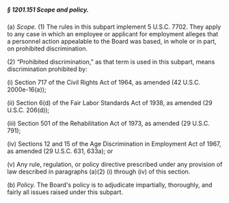##### § 1201.151 Scope and policy. #####

(a) *Scope.* (1) The rules in this subpart implement 5 U.S.C. 7702. They apply to any case in which an employee or applicant for employment alleges that a personnel action appealable to the Board was based, in whole or in part, on prohibited discrimination.

(2) “Prohibited discrimination,” as that term is used in this subpart, means discrimination prohibited by:

(i) Section 717 of the Civil Rights Act of 1964, as amended (42 U.S.C. 2000e-16(a));

(ii) Section 6(d) of the Fair Labor Standards Act of 1938, as amended (29 U.S.C. 206(d));

(iii) Section 501 of the Rehabilitation Act of 1973, as amended (29 U.S.C. 791);

(iv) Sections 12 and 15 of the Age Discrimination in Employment Act of 1967, as amended (29 U.S.C. 631, 633a); or

(v) Any rule, regulation, or policy directive prescribed under any provision of law described in paragraphs (a)(2) (i) through (iv) of this section.

(b) *Policy.* The Board's policy is to adjudicate impartially, thoroughly, and fairly all issues raised under this subpart.